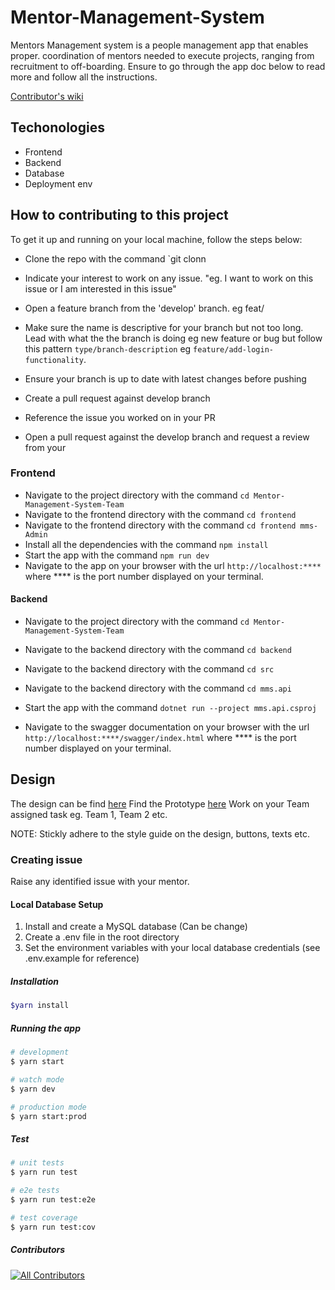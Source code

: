 # Mentor-Management-System

Mentors Management system is a people management app that enables proper.
coordination of mentors needed to execute projects, ranging from recruitment to off-boarding. Ensure to go through the app doc below to read more and follow all the instructions.

[Contributor's wiki](https://github.com/ALCOpenSource/Mentor-Management-System-Team-5/wiki)

## Techonologies

- Frontend
- Backend
- Database
- Deployment env

## How to contributing to this project

To get it up and running on your local machine, follow the steps below:

- Clone the repo with the command `git clonn
- Indicate your interest to work on any issue. "eg. I want to work on this issue or I am interested in this issue"
- Open a feature branch from the 'develop' branch. eg feat/

- Make sure the name is descriptive for your branch but not too long. Lead with what the the branch is doing eg new feature or bug but follow this pattern `type/branch-description` eg `feature/add-login-functionality`.
- Ensure your branch is up to date with latest changes before pushing
- Create a pull request against develop branch
- Reference the issue you worked on in your PR
- Open a pull request against the develop branch and request a review from your

### Frontend

- Navigate to the project directory with the command `cd Mentor-Management-System-Team`
- Navigate to the frontend directory with the command `cd frontend`
- Navigate to the frontend directory with the command `cd frontend mms-Admin`
- Install all the dependencies with the command `npm install`
- Start the app with the command `npm run dev`
- Navigate to the app on your browser with the url `http://localhost:****` where \*\*\*\* is the port number displayed on your terminal.

#### Backend

- Navigate to the project directory with the command `cd Mentor-Management-System-Team`

- Navigate to the backend directory with the command `cd backend`

- Navigate to the backend directory with the command `cd src`

- Navigate to the backend directory with the command `cd mms.api`

- Start the app with the command `dotnet run --project mms.api.csproj`

- Navigate to the swagger documentation on your browser with the url `http://localhost:****/swagger/index.html` where \*\*\*\* is the port number displayed on your terminal.

## Design

The design can be find [here](https://www.figma.com/file/JNZKj3lachPypSOMBOhC1e/MMS-ALC-0pen-Source-Project?node-id=6784%3A7593&t=dnwBBGHPZRxryUnJ-0)
Find the Prototype [here](https://www.figma.com/proto/JNZKj3lachPypSOMBOhC1e/MMS-ALC-0pen-Source-Project?page-id=6782%3A4428&node-id=6784%3A6712&viewport=565%2C382%2C0.02&scaling=min-zoom&starting-point-node-id=6784%3A6712)
Work on your Team assigned task eg. Team 1, Team 2 etc.

NOTE: Stickly adhere to the style guide on the design, buttons, texts etc.

### Creating issue

Raise any identified issue with your mentor.

#### Local Database Setup

1. Install and create a MySQL database (Can be change)
2. Create a .env file in the root directory
3. Set the environment variables with your local database credentials (see .env.example for reference)

##### Installation

```bash
$yarn install
```

##### Running the app

```bash
# development
$ yarn start

# watch mode
$ yarn dev

# production mode
$ yarn start:prod
```

##### Test

```bash
# unit tests
$ yarn run test

# e2e tests
$ yarn run test:e2e

# test coverage
$ yarn run test:cov
```

##### Contributors

<!-- ALL-CONTRIBUTORS-LIST:START - Do not remove or modify this section -->
<!-- prettier-ignore-start -->
<!-- markdownlint-disable -->

<!-- markdownlint-restore -->
<!-- prettier-ignore-end -->

<!-- ALL-CONTRIBUTORS-LIST:END -->

<!-- ALL-CONTRIBUTORS-BADGE:START - Do not remove or modify this section -->

[![All Contributors](https://img.shields.io/badge/all_contributors-13-orange.svg?style=flat-square)](#contributors)

<!-- ALL-CONTRIBUTORS-BADGE:END -->
